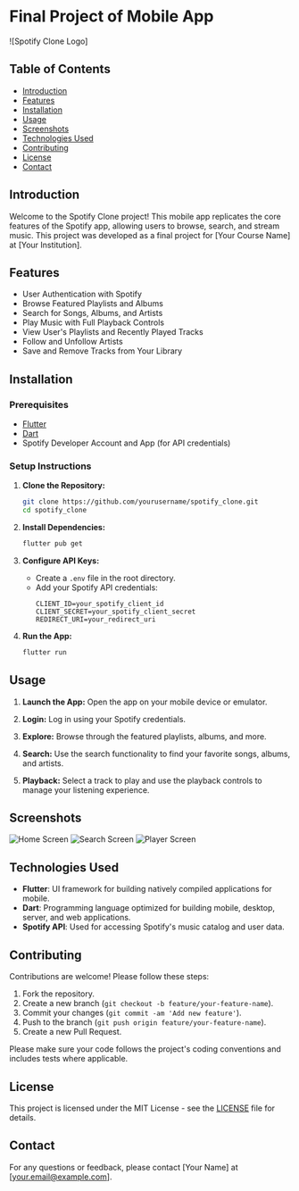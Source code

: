 # Final Project of Mobile App

![Spotify Clone Logo]

## Table of Contents

- [Introduction](#introduction)
- [Features](#features)
- [Installation](#installation)
- [Usage](#usage)
- [Screenshots](#screenshots)
- [Technologies Used](#technologies-used)
- [Contributing](#contributing)
- [License](#license)
- [Contact](#contact)

## Introduction

Welcome to the Spotify Clone project! This mobile app replicates the core features of the Spotify app, allowing users to browse, search, and stream music. This project was developed as a final project for [Your Course Name] at [Your Institution].

## Features

- User Authentication with Spotify
- Browse Featured Playlists and Albums
- Search for Songs, Albums, and Artists
- Play Music with Full Playback Controls
- View User's Playlists and Recently Played Tracks
- Follow and Unfollow Artists
- Save and Remove Tracks from Your Library

## Installation

### Prerequisites

- [Flutter](https://flutter.dev/docs/get-started/install)
- [Dart](https://dart.dev/get-dart)
- Spotify Developer Account and App (for API credentials)

### Setup Instructions

1. **Clone the Repository:**
    ```sh
    git clone https://github.com/yourusername/spotify_clone.git
    cd spotify_clone
    ```

2. **Install Dependencies:**
    ```sh
    flutter pub get
    ```

3. **Configure API Keys:**
   - Create a `.env` file in the root directory.
   - Add your Spotify API credentials:
     ```
     CLIENT_ID=your_spotify_client_id
     CLIENT_SECRET=your_spotify_client_secret
     REDIRECT_URI=your_redirect_uri
     ```

4. **Run the App:**
    ```sh
    flutter run
    ```

## Usage

1. **Launch the App:**
   Open the app on your mobile device or emulator.

2. **Login:**
   Log in using your Spotify credentials.

3. **Explore:**
   Browse through the featured playlists, albums, and more.

4. **Search:**
   Use the search functionality to find your favorite songs, albums, and artists.

5. **Playback:**
   Select a track to play and use the playback controls to manage your listening experience.

## Screenshots

![Home Screen](path_to_home_screen_image)
![Search Screen](path_to_search_screen_image)
![Player Screen](path_to_player_screen_image)

## Technologies Used

- **Flutter**: UI framework for building natively compiled applications for mobile.
- **Dart**: Programming language optimized for building mobile, desktop, server, and web applications.
- **Spotify API**: Used for accessing Spotify's music catalog and user data.

## Contributing

Contributions are welcome! Please follow these steps:

1. Fork the repository.
2. Create a new branch (`git checkout -b feature/your-feature-name`).
3. Commit your changes (`git commit -am 'Add new feature'`).
4. Push to the branch (`git push origin feature/your-feature-name`).
5. Create a new Pull Request.

Please make sure your code follows the project's coding conventions and includes tests where applicable.

## License

This project is licensed under the MIT License - see the [LICENSE](LICENSE) file for details.

## Contact

For any questions or feedback, please contact [Your Name] at [your.email@example.com].
